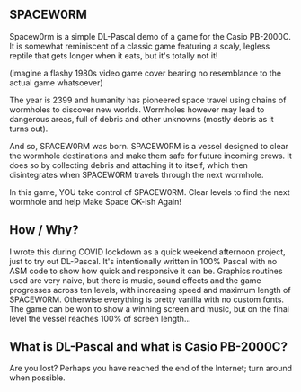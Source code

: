 ## SPACEW0RM

Spacew0rm is a simple DL-Pascal demo of a game for the Casio PB-2000C. It is somewhat reminiscent of a classic game featuring a scaly, legless reptile that gets longer when it eats, but it's totally not it!

(imagine a flashy 1980s video game cover bearing no resemblance to the actual game whatsoever)

The year is 2399 and humanity has pioneered space travel using chains of wormholes to discover new worlds. Wormholes however may lead to dangerous areas, full of debris and other unknowns (mostly debris as it turns out).

And so, SPACEW0RM was born. SPACEW0RM is a vessel designed to clear the wormhole destinations and make them safe for future incoming crews. It does so by collecting debris and attaching it to itself, which then disintegrates when SPACEW0RM travels through the next wormhole.

In this game, YOU take control of SPACEW0RM. Clear levels to find the next wormhole and help Make Space OK-ish Again!

## How / Why?

I wrote this during COVID lockdown as a quick weekend afternoon project, just to try out DL-Pascal. It's intentionally written in 100% Pascal with no ASM code to show how quick and responsive it can be. Graphics routines used are very naive, but there is music, sound effects and the game progresses across ten levels, with increasing speed and maximum length of SPACEW0RM. Otherwise everything is pretty vanilla with no custom fonts. The game can be won to show a winning screen and music, but on the final level the vessel reaches 100% of screen length...

## What is DL-Pascal and what is Casio PB-2000C?

Are you lost? Perhaps you have reached the end of the Internet; turn around when possible.
